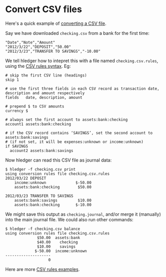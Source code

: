 # Convert CSV files

Here's a quick example of [converting a CSV file](manual.html#csv-format).

Say we have downloaded `checking.csv` from a bank for the first time:
```csv
"Date","Note","Amount"
"2012/3/22","DEPOSIT","50.00"
"2012/3/23","TRANSFER TO SAVINGS","-10.00"
```

We tell hledger how to intepret this with a file named `checking.csv.rules`, using the [CSV rules syntax](manual.html#csv-format). Eg:
```rules
# skip the first CSV line (headings)
skip 1

# use the first three fields in each CSV record as transaction date, description and amount respectively
fields   date, description, amount

# prepend $ to CSV amounts
currency $

# always set the first account to assets:bank:checking
account1 assets:bank:checking

# if the CSV record contains ‘SAVINGS’, set the second account to assets:bank:savings
# (if not set, it will be expenses:unknown or income:unknown)
if SAVINGS
  account2 assets:bank:savings
```

Now hledger can read this CSV file as journal data:

```shell
$ hledger -f checking.csv print
using conversion rules file checking.csv.rules
2012/03/22 DEPOSIT
    income:unknown             $-50.00
    assets:bank:checking        $50.00

2012/03/23 TRANSFER TO SAVINGS
    assets:bank:savings         $10.00
    assets:bank:checking       $-10.00
```

We might save this output as `checking.journal`, and/or merge it (manually) into the main journal file.
We could also run other commands:
```shell
$ hledger -f checking.csv balance
using conversion rules file checking.csv.rules
              $50.00  assets:bank
              $40.00    checking
              $10.00    savings
             $-50.00  income:unknown
--------------------
                   0
```

Here are more [CSV rules examples](http://code.hledger.org/tree/master/examples/csv).
